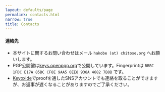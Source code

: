 ```yaml
---
layout: defaults/page
permalink: contacts.html
narrow: true
title: Contacts
---
```


#### 連絡先

- 本サイトに関するお問い合わせはメール `hakobe (at) chitose.org` へお願いします。
- PGP公開鍵は[keys.openpgp.org](https://keys.openpgp.org)で公開しています。Fingerprintは
  ```BBBC 1FDC E17A 85BC CF8E 9AA5 0EE8 938A 4682 7B8B```
  です。
- [Keyoxide](https://keyoxide.org/BBBC1FDCE17A85BCCF8E9AA50EE8938A46827B8B)でproofを通したSNSアカウントでも連絡を取ることができますが、お返事が遅くなることがありますのでご了承ください。
